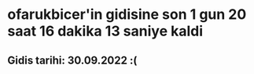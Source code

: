 # ofarukbicer'in gidisine son 1 gun 20 saat 16 dakika 13 saniye kaldi

## Gidis tarihi: 30.09.2022 :(